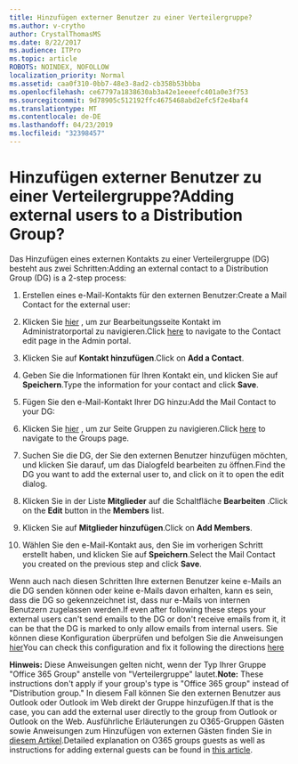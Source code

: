 ```yaml
---
title: Hinzufügen externer Benutzer zu einer Verteilergruppe?
ms.author: v-crytho
author: CrystalThomasMS
ms.date: 8/22/2017
ms.audience: ITPro
ms.topic: article
ROBOTS: NOINDEX, NOFOLLOW
localization_priority: Normal
ms.assetid: caa0f310-0bb7-48e3-8ad2-cb358b53bbba
ms.openlocfilehash: ce67797a1838630ab3a42e1eeeefc401a0e3f753
ms.sourcegitcommit: 9d78905c512192ffc4675468abd2efc5f2e4baf4
ms.translationtype: MT
ms.contentlocale: de-DE
ms.lasthandoff: 04/23/2019
ms.locfileid: "32398457"
---
```

# <a name="adding-external-users-to-a-distribution-group"></a><span data-ttu-id="bd6a7-102">Hinzufügen externer Benutzer zu einer Verteilergruppe?</span><span class="sxs-lookup"><span data-stu-id="bd6a7-102">Adding external users to a Distribution Group?</span></span>

<span data-ttu-id="bd6a7-103">Das Hinzufügen eines externen Kontakts zu einer Verteilergruppe (DG) besteht aus zwei Schritten:</span><span class="sxs-lookup"><span data-stu-id="bd6a7-103">Adding an external contact to a Distribution Group (DG) is a 2-step process:</span></span>
  
1. <span data-ttu-id="bd6a7-104">Erstellen eines e-Mail-Kontakts für den externen Benutzer:</span><span class="sxs-lookup"><span data-stu-id="bd6a7-104">Create a Mail Contact for the external user:</span></span>
    
1. <span data-ttu-id="bd6a7-105">Klicken Sie [hier](https://admin.microsoft.com/adminportal/home#/Contact) , um zur Bearbeitungsseite Kontakt im Administratorportal zu navigieren.</span><span class="sxs-lookup"><span data-stu-id="bd6a7-105">Click [here](https://admin.microsoft.com/adminportal/home#/Contact) to navigate to the Contact edit page in the Admin portal.</span></span> 
    
2. <span data-ttu-id="bd6a7-106">Klicken Sie auf **Kontakt hinzufügen**.</span><span class="sxs-lookup"><span data-stu-id="bd6a7-106">Click on **Add a Contact**.</span></span>
    
3. <span data-ttu-id="bd6a7-107">Geben Sie die Informationen für Ihren Kontakt ein, und klicken Sie auf **Speichern**.</span><span class="sxs-lookup"><span data-stu-id="bd6a7-107">Type the information for your contact and click **Save**.</span></span>
    
2. <span data-ttu-id="bd6a7-108">Fügen Sie den e-Mail-Kontakt Ihrer DG hinzu:</span><span class="sxs-lookup"><span data-stu-id="bd6a7-108">Add the Mail Contact to your DG:</span></span>
    
1. <span data-ttu-id="bd6a7-109">Klicken Sie [hier](https://admin.microsoft.com/adminportal/home#/groups) , um zur Seite Gruppen zu navigieren.</span><span class="sxs-lookup"><span data-stu-id="bd6a7-109">Click [here](https://admin.microsoft.com/adminportal/home#/groups) to navigate to the Groups page.</span></span> 
    
2. <span data-ttu-id="bd6a7-110">Suchen Sie die DG, der Sie den externen Benutzer hinzufügen möchten, und klicken Sie darauf, um das Dialogfeld bearbeiten zu öffnen.</span><span class="sxs-lookup"><span data-stu-id="bd6a7-110">Find the DG you want to add the external user to, and click on it to open the edit dialog.</span></span>
    
3. <span data-ttu-id="bd6a7-111">Klicken Sie in der Liste **Mitglieder** auf die Schaltfläche **Bearbeiten** .</span><span class="sxs-lookup"><span data-stu-id="bd6a7-111">Click on the **Edit** button in the **Members** list.</span></span> 
    
4. <span data-ttu-id="bd6a7-112">Klicken Sie auf **Mitglieder hinzufügen**.</span><span class="sxs-lookup"><span data-stu-id="bd6a7-112">Click on **Add Members**.</span></span>
    
5. <span data-ttu-id="bd6a7-113">Wählen Sie den e-Mail-Kontakt aus, den Sie im vorherigen Schritt erstellt haben, und klicken Sie auf **Speichern**.</span><span class="sxs-lookup"><span data-stu-id="bd6a7-113">Select the Mail Contact you created on the previous step and click **Save**.</span></span>
    
<span data-ttu-id="bd6a7-114">Wenn auch nach diesen Schritten Ihre externen Benutzer keine e-Mails an die DG senden können oder keine e-Mails davon erhalten, kann es sein, dass die DG so gekennzeichnet ist, dass nur e-Mails von internen Benutzern zugelassen werden.</span><span class="sxs-lookup"><span data-stu-id="bd6a7-114">If even after following these steps your external users can't send emails to the DG or don't receive emails from it, it can be that the DG is marked to only allow emails from internal users.</span></span> <span data-ttu-id="bd6a7-115">Sie können diese Konfiguration überprüfen und befolgen Sie die Anweisungen [hier](https://support.office.com/article/Fix-email-delivery-issues-for-error-code-5-7-133-in-Office-365-991abc19-7756-438f-abcb-39f69b80f284.aspx)</span><span class="sxs-lookup"><span data-stu-id="bd6a7-115">You can check this configuration and fix it following the directions [here](https://support.office.com/article/Fix-email-delivery-issues-for-error-code-5-7-133-in-Office-365-991abc19-7756-438f-abcb-39f69b80f284.aspx)</span></span>
  
 <span data-ttu-id="bd6a7-116">**Hinweis:** Diese Anweisungen gelten nicht, wenn der Typ Ihrer Gruppe "Office 365 Group" anstelle von "Verteilergruppe" lautet.</span><span class="sxs-lookup"><span data-stu-id="bd6a7-116">**Note:** These instructions don't apply if your group's type is "Office 365 group" instead of "Distribution group."</span></span> <span data-ttu-id="bd6a7-117">In diesem Fall können Sie den externen Benutzer aus Outlook oder Outlook im Web direkt der Gruppe hinzufügen.</span><span class="sxs-lookup"><span data-stu-id="bd6a7-117">If that is the case, you can add the external user directly to the group from Outlook or Outlook on the Web.</span></span> <span data-ttu-id="bd6a7-118">Ausführliche Erläuterungen zu O365-Gruppen Gästen sowie Anweisungen zum Hinzufügen von externen Gästen finden Sie in [diesem Artikel](https://support.office.com/article/Guest-access-in-Office-365-Groups-bfc7a840-868f-4fd6-a390-f347bf51aff6.aspx).</span><span class="sxs-lookup"><span data-stu-id="bd6a7-118">Detailed explanation on O365 groups guests as well as instructions for adding external guests can be found in [this article](https://support.office.com/article/Guest-access-in-Office-365-Groups-bfc7a840-868f-4fd6-a390-f347bf51aff6.aspx).</span></span>
  

